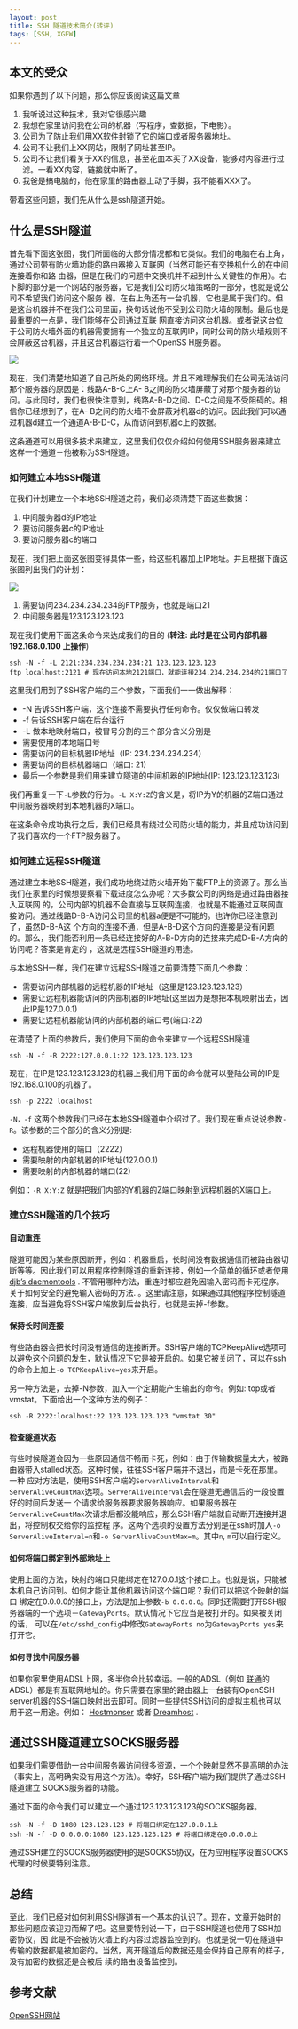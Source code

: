 ```yaml
---
layout: post
title: SSH 隧道技术简介(转评)
tags: [SSH, XGFW]
---
```


##  本文的受众

如果你遇到了以下问题，那么你应该阅读这篇文章

1. 我听说过这种技术，我对它很感兴趣 
2. 我想在家里访问我在公司的机器（写程序，查数据，下电影）。 
3. 公司为了防止我们用XX软件封锁了它的端口或者服务器地址。 
4. 公司不让我们上XX网站，限制了网址甚至IP。 
5. 公司不让我们看关于XX的信息，甚至花血本买了XX设备，能够对内容进行过滤。一看XX内容，链接就中断了。 
6. 我爸是搞电脑的，他在家里的路由器上动了手脚，我不能看XXX了。 

带着这些问题，我们先从什么是ssh隧道开始。

##  什么是SSH隧道

首先看下面这张图，我们所面临的大部分情况都和它类似。我们的电脑在右上角，通过公司带有防火墙功能的路由器接入互联网（当然可能还有交换机什么的在中间连接着你和路
由器，但是在我们的问题中交换机并不起到什么关键性的作用）。右下脚的部分是一个网站的服务器，它是我们公司防火墙策略的一部分，也就是说公司不希望我们访问这个服务
器。在右上角还有一台机器，它也是属于我们的。但是这台机器并不在我们公司里面，换句话说他不受到公司防火墙的限制。最后也是最重要的一点是，我们能够在公司通过互联
网直接访问这台机器。或者说这台位于公司防火墙外面的机器需要拥有一个独立的互联网IP，同时公司的防火墙规则不会屏蔽这台机器，并且这台机器运行着一个OpenSS
H服务器。

![](/image/2012-04-02-build-ssh-tunnel/3968544949_210eeac2a2.jpg)

现在，我们清楚地知道了自己所处的网络环境。并且不难理解我们在公司无法访问那个服务器的原因是：线路A-B-C上A-
B之间的防火墙屏蔽了对那个服务器的访问。与此同时，我们也很快注意到，线路A-B-D之间、D-C之间是不受阻碍的。相信你已经想到了，在A-
B之间的防火墙不会屏蔽对机器d的访问。因此我们可以通过机器d建立一个通道A-B-D-C，从而访问到机器c上的数据。

这条通道可以用很多技术来建立，这里我们仅仅介绍如何使用SSH服务器来建立这样一个通道－他被称为SSH隧道。

###  如何建立本地SSH隧道

在我们计划建立一个本地SSH隧道之前，我们必须清楚下面这些数据：

1. 中间服务器d的IP地址 
2. 要访问服务器c的IP地址 
3. 要访问服务器c的端口 

现在，我们把上面这张图变得具体一些，给这些机器加上IP地址。并且根据下面这张图列出我们的计划：

![](/image/2012-04-02-build-ssh-tunnel/3968539917_2d7a552df2.jpg)

  1. 需要访问234.234.234.234的FTP服务，也就是端口21 
  2. 中间服务器是123.123.123.123 

现在我们使用下面这条命令来达成我们的目的 (__转注: 此时是在公司内部机器 192.168.0.100 上操作__)

    ssh -N -f -L 2121:234.234.234.234:21 123.123.123.123
    ftp localhost:2121 # 现在访问本地2121端口，就能连接234.234.234.234的21端口了

这里我们用到了SSH客户端的三个参数，下面我们一一做出解释：

* -N 告诉SSH客户端，这个连接不需要执行任何命令。仅仅做端口转发 
* -f 告诉SSH客户端在后台运行 
* -L 做本地映射端口，被冒号分割的三个部分含义分别是 
* 需要使用的本地端口号 
* 需要访问的目标机器IP地址（IP: 234.234.234.234） 
* 需要访问的目标机器端口（端口: 21) 
* 最后一个参数是我们用来建立隧道的中间机器的IP地址(IP: 123.123.123.123) 

我们再重复一下`-L`参数的行为。`-L X:Y:Z`的含义是，将IP为Y的机器的Z端口通过中间服务器映射到本地机器的X端口。

在这条命令成功执行之后，我们已经具有绕过公司防火墙的能力，并且成功访问到了我们喜欢的一个FTP服务器了。

###  如何建立远程SSH隧道

通过建立本地SSH隧道，我们成功地绕过防火墙开始下载FTP上的资源了。那么当我们在家里的时候想要察看下载进度怎么办呢？大多数公司的网络是通过路由器接入互联网
的，公司内部的机器不会直接与互联网连接，也就是不能通过互联网直接访问。通过线路D-B-A访问公司里的机器a便是不可能的。也许你已经注意到了，虽然D-B-A这
个方向的连接不通，但是A-B-D这个方向的连接是没有问题的。那么，我们能否利用一条已经连接好的A-B-D方向的连接来完成D-B-A方向的访问呢？答案是肯定的
，这就是远程SSH隧道的用途。

与本地SSH一样，我们在建立远程SSH隧道之前要清楚下面几个参数：

* 需要访问内部机器的远程机器的IP地址（这里是123.123.123.123） 
* 需要让远程机器能访问的内部机器的IP地址(这里因为是想把本机映射出去，因此IP是127.0.0.1) 
* 需要让远程机器能访问的内部机器的端口号(端口:22) 

在清楚了上面的参数后，我们使用下面的命令来建立一个远程SSH隧道

    ssh -N -f -R 2222:127.0.0.1:22 123.123.123.123

现在，在IP是123.123.123.123的机器上我们用下面的命令就可以登陆公司的IP是192.168.0.100的机器了。

    ssh -p 2222 localhost

`-N，-f` 这两个参数我们已经在本地SSH隧道中介绍过了。我们现在重点说说参数`-R`。该参数的三个部分的含义分别是: 

* 远程机器使用的端口（2222） 
* 需要映射的内部机器的IP地址(127.0.0.1) 
* 需要映射的内部机器的端口(22) 

例如：`-R X:Y:Z` 就是把我们内部的Y机器的Z端口映射到远程机器的X端口上。

###  建立SSH隧道的几个技巧

#### 自动重连

隧道可能因为某些原因断开，例如：机器重启，长时间没有数据通信而被路由器切断等等。因此我们可以用程序控制隧道的重新连接，例如一个简单的循环或者使用
[djb’s daemontools](http://cr.yp.to/daemontools.html) .
不管用哪种方法，重连时都应避免因输入密码而卡死程序。关于如何安全的避免输入密码的方法.
。这里请注意，如果通过其他程序控制隧道连接，应当避免将SSH客户端放到后台执行，也就是去掉-f参数。

#### 保持长时间连接

有些路由器会把长时间没有通信的连接断开。SSH客户端的TCPKeepAlive选项可以避免这个问题的发生，默认情况下它是被开启的。如果它被关闭了，可以在ssh
的命令上加上`-o TCPKeepAlive=yes`来开启。

另一种方法是，去掉-N参数，加入一个定期能产生输出的命令。例如: top或者vmstat。下面给出一个这种方法的例子：

    ssh -R 2222:localhost:22 123.123.123.123 "vmstat 30"

#### 检查隧道状态

有些时候隧道会因为一些原因通信不畅而卡死，例如：由于传输数据量太大，被路由器带入stalled状态。这种时候，往往SSH客户端并不退出，而是卡死在那里。一种
应对方法是，使用SSH客户端的`ServerAliveInterval`和`ServerAliveCountMax`选项。`ServerAliveInterval`会在隧道无通信后的一段设置好的时间后发送一
个请求给服务器要求服务器响应。如果服务器在`ServerAliveCountMax`次请求后都没能响应，那么SSH客户端就自动断开连接并退出，将控制权交给你的监控程
序。这两个选项的设置方法分别是在ssh时加入`-o ServerAliveInterval=n`和`-o ServerAliveCountMax=m`。其中`n`, `m`可以自行定义。

#### 如何将端口绑定到外部地址上

使用上面的方法，映射的端口只能绑定在127.0.0.1这个接口上。也就是说，只能被本机自己访问到。如何才能让其他机器访问这个端口呢？我们可以把这个映射的端口
绑定在0.0.0.0的接口上，方法是加上参数`-b 0.0.0.0`。同时还需要打开SSH服务器端的一个选项－`GatewayPorts`。默认情况下它应当是被打开的。如果被关闭的话，
可以在`/etc/sshd_config`中修改`GatewayPorts no`为`GatewayPorts yes`来打开它。

#### 如何寻找中间服务器

如果你家里使用ADSL上网，多半你会比较幸运。一般的ADSL（例如 [联通](http://www.chinaunicom.com)的ADSL）都是有互联网地址的。你只需要在家里的路由器上一台装有OpenSSH server机器的SSH端口映射出去即可。同时一些提供SSH访问的虚拟主机也可以用于这一用途。例如： [Hostmonser](http://www.hostmonster.com) 或者 [Dreamhost](http://www.dreamhost.com) .

##  通过SSH隧道建立SOCKS服务器

如果我们需要借助一台中间服务器访问很多资源，一个个映射显然不是高明的办法（事实上，高明确实没有用这个方法）。幸好，SSH客户端为我们提供了通过SSH隧道建立
SOCKS服务器的功能。

通过下面的命令我们可以建立一个通过123.123.123.123的SOCKS服务器。

    ssh -N -f -D 1080 123.123.123 # 将端口绑定在127.0.0.1上
    ssh -N -f -D 0.0.0.0:1080 123.123.123.123 # 将端口绑定在0.0.0.0上

通过SSH建立的SOCKS服务器使用的是SOCKS5协议，在为应用程序设置SOCKS代理的时候要特别注意。

##  总结

至此，我们已经对如何利用SSH隧道有一个基本的认识了。现在，文章开始时的那些问题应该迎刃而解了吧。这里要特别说一下，由于SSH隧道也使用了SSH加密协议，因
此是不会被防火墙上的内容过滤器监控到的。也就是说一切在隧道中传输的数据都是被加密的。当然，离开隧道后的数据还是会保持自己原有的样子，没有加密的数据还是会被后
续的路由设备监控到。

##  参考文献

[OpenSSH网站](http://www.openssh.com)

